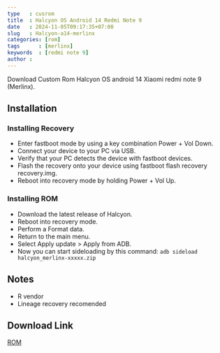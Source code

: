```yaml
---
type   : cusrom
title  : Halcyon OS Android 14 Redmi Note 9
date   : 2024-11-05T09:17:35+07:00
slug   : Halcyon-a14-merlinx
categories: [rom]
tags      : [merlinx]
keywords  : [redmi note 9]
author :
---
```


Download Custom Rom Halcyon OS android 14 Xiaomi redmi note 9 (Merlinx).

## Installation
### Installing Recovery
- Enter fastboot mode by using a key combination Power + Vol Down.
- Connect your device to your PC via USB.
- Verify that your PC detects the device with fastboot devices.
- Flash the recovery onto your device using fastboot flash recovery recovery.img.
- Reboot into recovery mode by holding Power + Vol Up.

### Installing ROM
- Download the latest release of Halcyon.
- Reboot into recovery mode.
- Perform a Format data.
- Return to the main menu.
- Select Apply update > Apply from ADB.
- Now you can start sideloading by this command:
``adb sideload halcyon_merlinx-xxxxx.zip``


## Notes
- R vendor
- Lineage recovery recomended

## Download Link
[ROM](https://t.me/buxxedbuilds/58)


